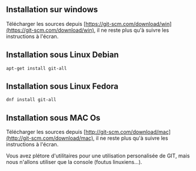 ## Installation sur windows

Télécharger les sources depuis [https://git-scm.com/download/win](https://git-scm.com/download/win), 
il ne reste plus qu'à suivre les instructions à l'écran.

## Installation sous Linux Debian

	apt-get install git-all
    
## Installation sous Linux Fedora

    dnf install git-all
    
## Installation sous MAC Os

Télécharger les sources depuis [http://git-scm.com/download/mac](http://git-scm.com/download/mac),
il ne reste plus qu'à suivre les instructions à l'écran.

Vous avez plétore d'utilitaires pour une utilisation personalisée de GIT, 
mais nous n'allons utiliser que la console (foutus linuxiens...).
